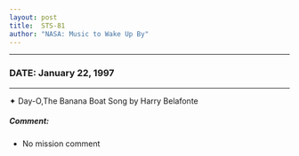 ```yaml
---
layout: post
title:  STS-81
author: "NASA: Music to Wake Up By"
---
```


----
### DATE: January 22, 1997
----
✦ Day-O,The Banana Boat Song by Harry Belafonte

##### Comment:
* No mission comment
